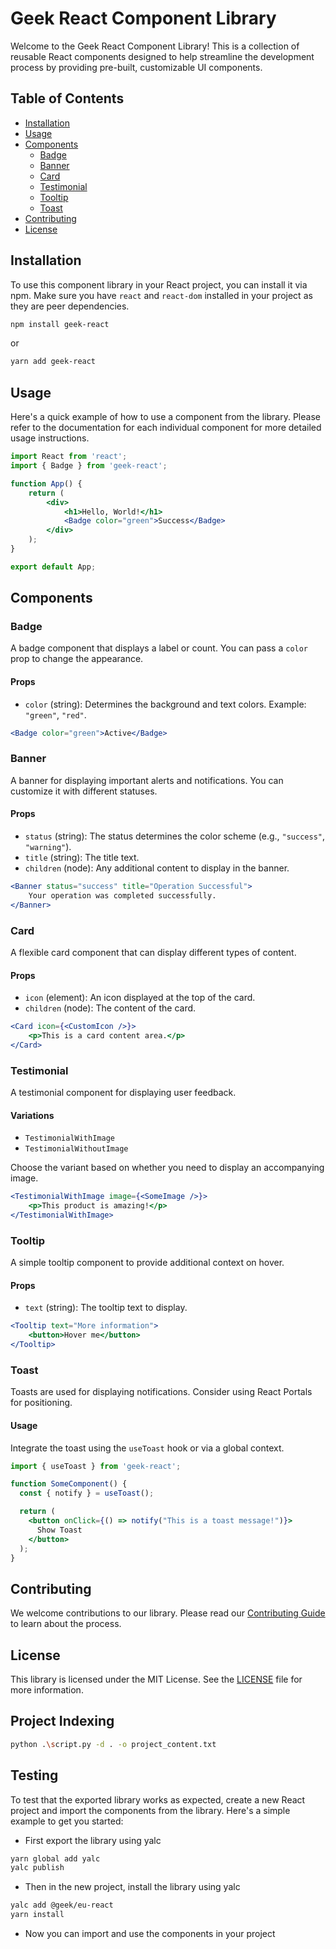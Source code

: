 # Geek React Component Library

Welcome to the Geek React Component Library! This is a collection of reusable React components designed to help streamline the development process by providing pre-built, customizable UI components.

## Table of Contents

- [Installation](#installation)
- [Usage](#usage)
- [Components](#components)
	- [Badge](#badge)
	- [Banner](#banner)
	- [Card](#card)
	- [Testimonial](#testimonial)
	- [Tooltip](#tooltip)
	- [Toast](#toast)
- [Contributing](#contributing)
- [License](#license)

## Installation

To use this component library in your React project, you can install it via npm. Make sure you have `react` and `react-dom` installed in your project as they are peer dependencies.

```bash
npm install geek-react
```

or

```bash
yarn add geek-react
```

## Usage

Here's a quick example of how to use a component from the library. Please refer to the documentation for each individual component for more detailed usage instructions.

```jsx
import React from 'react';
import { Badge } from 'geek-react';

function App() {
	return (
		<div>
			<h1>Hello, World!</h1>
			<Badge color="green">Success</Badge>
		</div>
	);
}

export default App;
```

## Components

### Badge

A badge component that displays a label or count. You can pass a `color` prop to change the appearance.

#### Props

- `color` (string): Determines the background and text colors. Example: `"green"`, `"red"`.

```jsx
<Badge color="green">Active</Badge>
```

### Banner

A banner for displaying important alerts and notifications. You can customize it with different statuses.

#### Props

- `status` (string): The status determines the color scheme (e.g., `"success"`, `"warning"`).
- `title` (string): The title text.
- `children` (node): Any additional content to display in the banner.

```jsx
<Banner status="success" title="Operation Successful">
	Your operation was completed successfully.
</Banner>
```

### Card

A flexible card component that can display different types of content.

#### Props

- `icon` (element): An icon displayed at the top of the card.
- `children` (node): The content of the card.

```jsx
<Card icon={<CustomIcon />}>
	<p>This is a card content area.</p>
</Card>
```

### Testimonial

A testimonial component for displaying user feedback.

#### Variations

- `TestimonialWithImage`
- `TestimonialWithoutImage`

Choose the variant based on whether you need to display an accompanying image.

```jsx
<TestimonialWithImage image={<SomeImage />}>
	<p>This product is amazing!</p>
</TestimonialWithImage>
```

### Tooltip

A simple tooltip component to provide additional context on hover.

#### Props

- `text` (string): The tooltip text to display.

```jsx
<Tooltip text="More information">
	<button>Hover me</button>
</Tooltip>
```

### Toast

Toasts are used for displaying notifications. Consider using React Portals for positioning.

#### Usage

Integrate the toast using the `useToast` hook or via a global context.

```jsx
import { useToast } from 'geek-react';

function SomeComponent() {
  const { notify } = useToast();

  return (
    <button onClick={() => notify("This is a toast message!")}>
      Show Toast
    </button>
  );
}
```

## Contributing

We welcome contributions to our library. Please read our [Contributing Guide](CONTRIBUTING.md) to learn about the process.

## License

This library is licensed under the MIT License. See the [LICENSE](LICENSE) file for more information.

## Project Indexing
```bash
python .\script.py -d . -o project_content.txt
```

## Testing
 To test that the exported library works as expected, create a new React project and import the components from the library. Here's a simple example to get you started:

- First export the library using yalc
```bash
yarn global add yalc
yalc publish
```
- Then in the new project, install the library using yalc
```bash
yalc add @geek/eu-react
yarn install
```
- Now you can import and use the components in your project

